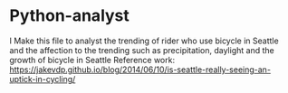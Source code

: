 # Python-analyst
I Make this file to analyst the trending of rider who use bicycle in Seattle and the affection to the trending 
such as precipitation, daylight and the growth of bicycle in Seattle
Reference work: https://jakevdp.github.io/blog/2014/06/10/is-seattle-really-seeing-an-uptick-in-cycling/
